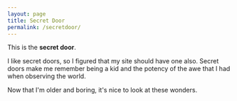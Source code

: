 ```yaml
---
layout: page
title: Secret Door
permalink: /secretdoor/
---
```


This is the **secret door**. 

I like secret doors, so I figured that my site should have one also. 
Secret doors make me remember being a kid and the potency of the awe that I 
had when observing the world. 

Now that I'm older and boring, it's nice to look at these wonders. 

